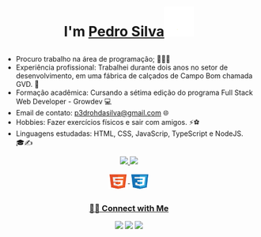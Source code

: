 ### <h1 align="center">I'm <a href="https://github.com/Pedro-HSilva">Pedro Silva<a><img src="https://github.com/Kathryn-Jie/Kathryn-Jie/blob/main/wave.gif" width="60px"/></h1>
##

- Procuro trabalho na área de programação; 👨🏻‍💻 
- Experiência profissional: Trabalhei durante dois anos no setor de desenvolvimento, em uma fábrica de calçados de Campo Bom chamada GVD. 💼
- Formação acadêmica: Cursando a sétima edição do programa Full Stack Web Developer - Growdev 💻
- Email de contato: p3drohdasilva@gmail.com 🌐 
- Hobbies: Fazer exercícios físicos e sair com amigos. ⚡⚽ 
- Linguagens estudadas: HTML, CSS, JavaScrip, TypeScript e NodeJS. 🎓✍️

<div align="center">
  <a href="https://github.com/Pedro-HSilva">
  <img height="180em" src="https://github-readme-stats.vercel.app/api?username=Pedro-HSilva&show_icons=true&theme=dracula&include_all_commits=true&count_private=true"/>
  <img height="180em" src="https://github-readme-stats.vercel.app/api/top-langs/?username=Pedro-HSilva&layout=compact&langs_count=7&theme=dracula"/>
</div>
  
  <div style="display: inline_block" div align="center"><br>
  <img align="center" alt="Moon-HTML" height="30" width="40" src="https://raw.githubusercontent.com/devicons/devicon/master/icons/html5/html5-original.svg">
  <img align="center" alt="Moon-CSS" height="30" width="40" src="https://raw.githubusercontent.com/devicons/devicon/master/icons/css3/css3-original.svg">
  <src="https://media.discordapp.net/attachments/639956127056134178/890373478988013628/Publicacoes_Instagram_1_1.png?width=676&height=676">
</div>

##
<h3 align="center"> 🤝🏻 Connect with Me </h3>
  <div align="center">
  <a href="https://instagram.com/pedrinhosilva__" target="_blank"><img src="https://img.shields.io/badge/-Instagram-%23E4405F?style=for-the-badge&logo=instagram&logoColor=white" target="_blank"></a>
 <a href="https://discord.gg/yWFf9QPD" target="_blank"><img src="https://img.shields.io/badge/Discord-7289DA?style=for-the-badge&logo=discord&logoColor=white" target="_blank"></a> 
  <a href="https://www.linkedin.com/in/pedro-silva-647152205/" target="_blank"><img src="https://img.shields.io/badge/-LinkedIn-%230077B5?style=for-the-badge&logo=linkedin&logoColor=white" target="_blank"></a> </div>
